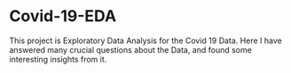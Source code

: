 # Covid-19-EDA
This project is Exploratory Data Analysis for the Covid 19 Data. Here I have answered many crucial questions about the Data, and found some interesting insights from it.
